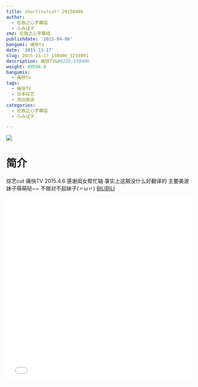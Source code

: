 ```yaml
---
title: short(su)cut! 20150406
author:
  - 伦敦之心字幕组
  - らみぱす
zmz: 伦敦之心字幕组
publishdate: '2015-04-06'
bangumi: 痛快tv
date: '2015-11-17'
slug: 2015-11-17_150406_3234091
description: 痛快TV&#8226;150406
weight: 49594.0
bangumis:
  - 痛快tv
tags:
  - 痛快TV
  - 日本综艺
  - 滨边美波
categories:
  - 伦敦之心字幕组
  - らみぱす

---
```

![](https://i.imgur.com/cAw6btP.png)
# 简介  
综艺cut 痛快TV 2015.4.6 感谢闺女帮忙轴  事实上这期没什么好翻译的   主要美波妹子萌萌哒~~  不做对不起妹子(〃ω〃)
  [BILIBILI](https://www.bilibili.com/video/av3234091/)

  <iframe src="//www.bilibili.com/html/html5player.html?cid=NA&aid=3234091" width="100%" height="500" frameborder="0" allowfullscreen="allowfullscreen"></iframe>

